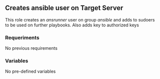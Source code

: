 ## Creates ansible user on Target Server

This role creates an *ansrunner* user on group *ansible* and adds to sudoers to be used on further playbooks.
Also adds key to authorized keys

### Requeriments

No previous requirements

### Variables

No pre-defined variables